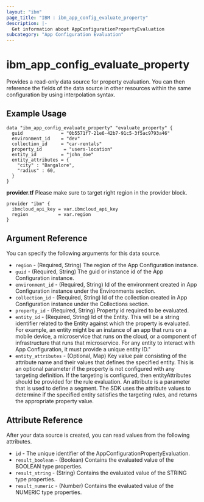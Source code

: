 ```yaml
---
layout: "ibm"
page_title: "IBM : ibm_app_config_evaluate_property"
description: |-
  Get information about AppConfigurationPropertyEvaluation
subcategory: "App Configuration Evaluation"
---
```


# ibm_app_config_evaluate_property

Provides a read-only data source for property evaluation. You can then reference the fields of the data source in other resources within the same configuration by using interpolation syntax.

## Example Usage

```hcl
data "ibm_app_config_evaluate_property" "evaluate_property" {
  guid              = "0b5571f7-21e6-42b7-91c5-3f5ac9793a46"
  environment_id    = "dev"
  collection_id     = "car-rentals"
  property_id        = "users-location"
  entity_id         = "john_doe"
  entity_attributes = {
    "city" : "Bangalore",
    "radius" : 60,
  }
}
```

**provider.tf**
Please make sure to target right region in the provider block.

```hcl
provider "ibm" {
  ibmcloud_api_key = var.ibmcloud_api_key
  region           = var.region
}
```

## Argument Reference

You can specify the following arguments for this data source.

* `region` - (Required, String) The region of the App Configuration instance.
* `guid` - (Required, String) The guid or instance id of the App Configuration instance.
* `environment_id` - (Required, String) Id of the environment created in App Configuration instance under the Environments section.
* `collection_id` - (Required, String) Id of the collection created in App Configuration instance under the Collections section.
* `property_id` - (Required, String) Property id required to be evaluated.
* `entity_id` - (Required, String) Id of the Entity. This will be a string identifier related to the Entity against which the property is evaluated. For example, an entity might be an instance of an app that runs on a mobile device, a microservice that runs on the cloud, or a component of infrastructure that runs that microservice. For any entity to interact with App Configuration, it must provide a unique entity ID."
* `entity_attributes` - (Optional, Map) Key value pair consisting of the attribute name and their values that defines the specified entity. This is an optional parameter if the property is not configured with any targeting definition. If the targeting is configured, then entityAttributes should be provided for the rule evaluation. An attribute is a parameter that is used to define a segment. The SDK uses the attribute values to determine if the specified entity satisfies the targeting rules, and returns the appropriate property value.

## Attribute Reference

After your data source is created, you can read values from the following attributes.

* `id` - The unique identifier of the AppConfigurationPropertyEvaluation.
* `result_boolean` - (Boolean) Contains the evaluated value of the BOOLEAN type properties.
* `result_string` - (String) Contains the evaluated value of the STRING type properties.
* `result_numeric` - (Number) Contains the evaluated value of the NUMERIC type properties.
